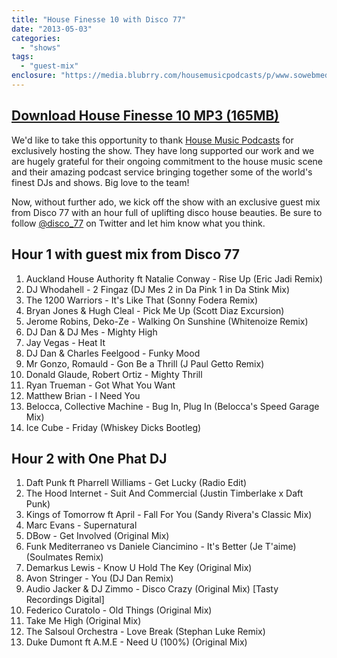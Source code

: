 ```yaml
---
title: "House Finesse 10 with Disco 77"
date: "2013-05-03"
categories: 
  - "shows"
tags: 
  - "guest-mix"
enclosure: "https://media.blubrry.com/housemusicpodcasts/p/www.sowebmediauk.co.uk/dj-shows/HouseFinesse/House_Finesse_10.mp3 0 audio/mpeg "
---
```


## [Download House Finesse 10 MP3 (165MB)](https://media.blubrry.com/housemusicpodcasts/p/www.sowebmediauk.co.uk/dj-shows/HouseFinesse/House_Finesse_10.mp3)

We'd like to take this opportunity to thank [House Music Podcasts](https://www.housemusicpodcasts.co.uk/) for exclusively hosting the show. They have long supported our work and we are hugely grateful for their ongoing commitment to the house music scene and their amazing podcast service bringing together some of the world's finest DJs and shows. Big love to the team!

Now, without further ado, we kick off the show with an exclusive guest mix from Disco 77 with an hour full of uplifting disco house beauties. Be sure to follow [@disco\_77](https://twitter.com/disco_77) on Twitter and let him know what you think.

## Hour 1 with guest mix from Disco 77

1. Auckland House Authority ft Natalie Conway - Rise Up (Eric Jadi Remix)
2. DJ Whodahell - 2 Fingaz (DJ Mes 2 in Da Pink 1 in Da Stink Mix)
3. The 1200 Warriors - It's Like That (Sonny Fodera Remix)
4. Bryan Jones & Hugh Cleal - Pick Me Up (Scott Diaz Excursion)
5. Jerome Robins, Deko-Ze - Walking On Sunshine (Whitenoize Remix)
6. DJ Dan & DJ Mes - Mighty High
7. Jay Vegas - Heat It
8. DJ Dan & Charles Feelgood - Funky Mood
9. Mr Gonzo, Romauld - Gon Be a Thrill (J Paul Getto Remix)
10. Donald Glaude, Robert Ortiz - Mighty Thrill
11. Ryan Trueman - Got What You Want
12. Matthew Brian - I Need You
13. Belocca, Collective Machine - Bug In, Plug In (Belocca's Speed Garage Mix)
14. Ice Cube - Friday (Whiskey Dicks Bootleg)

## Hour 2 with One Phat DJ

1. Daft Punk ft Pharrell Williams - Get Lucky (Radio Edit)
2. The Hood Internet - Suit And Commercial (Justin Timberlake x Daft Punk)
3. Kings of Tomorrow ft April - Fall For You (Sandy Rivera's Classic Mix)
4. Marc Evans - Supernatural
5. DBow - Get Involved (Original Mix)
6. Funk Mediterraneo vs Daniele Ciancimino - It's Better (Je T'aime) (Soulmates Remix)
7. Demarkus Lewis - Know U Hold The Key (Original Mix)
8. Avon Stringer - You (DJ Dan Remix)
9. Audio Jacker & DJ Zimmo - Disco Crazy (Original Mix) \[Tasty Recordings Digital\]
10. Federico Curatolo - Old Things (Original Mix)
11. Take Me High (Original Mix)
12. The Salsoul Orchestra - Love Break (Stephan Luke Remix)
13. Duke Dumont ft A.M.E - Need U (100%) (Original Mix)
